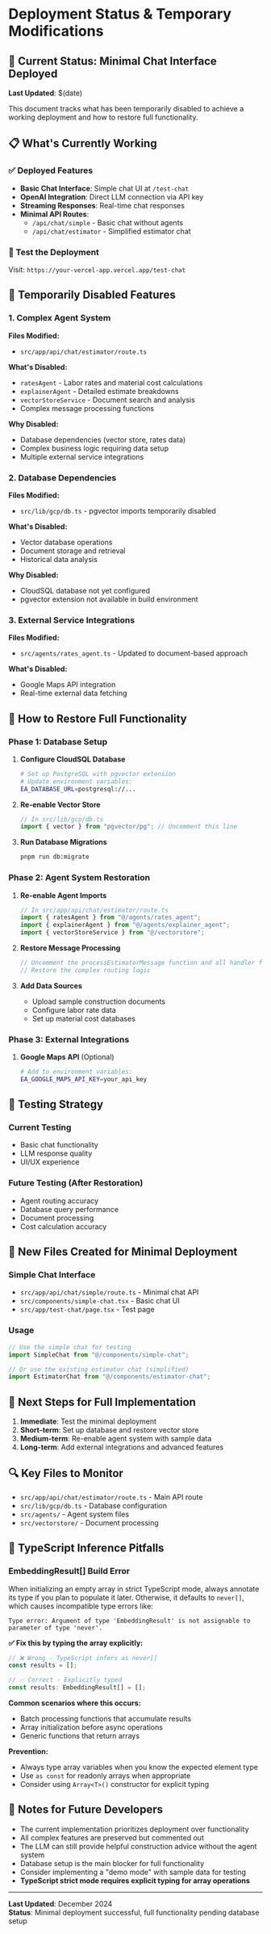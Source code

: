 # Deployment Status & Temporary Modifications

## 🚀 Current Status: Minimal Chat Interface Deployed
**Last Updated**: $(date)

This document tracks what has been temporarily disabled to achieve a working deployment and how to restore full functionality.

## 📋 What's Currently Working

### ✅ Deployed Features
- **Basic Chat Interface**: Simple chat UI at `/test-chat`
- **OpenAI Integration**: Direct LLM connection via API key
- **Streaming Responses**: Real-time chat responses
- **Minimal API Routes**: 
  - `/api/chat/simple` - Basic chat without agents
  - `/api/chat/estimator` - Simplified estimator chat

### 🎯 Test the Deployment
Visit: `https://your-vercel-app.vercel.app/test-chat`

## 🔧 Temporarily Disabled Features

### 1. Complex Agent System
**Files Modified:**
- `src/app/api/chat/estimator/route.ts`

**What's Disabled:**
- `ratesAgent` - Labor rates and material cost calculations
- `explainerAgent` - Detailed estimate breakdowns
- `vectorStoreService` - Document search and analysis
- Complex message processing functions

**Why Disabled:**
- Database dependencies (vector store, rates data)
- Complex business logic requiring data setup
- Multiple external service integrations

### 2. Database Dependencies
**Files Modified:**
- `src/lib/gcp/db.ts` - pgvector imports temporarily disabled

**What's Disabled:**
- Vector database operations
- Document storage and retrieval
- Historical data analysis

**Why Disabled:**
- CloudSQL database not yet configured
- pgvector extension not available in build environment

### 3. External Service Integrations
**Files Modified:**
- `src/agents/rates_agent.ts` - Updated to document-based approach

**What's Disabled:**
- Google Maps API integration
- Real-time external data fetching

## 🔄 How to Restore Full Functionality

### Phase 1: Database Setup
1. **Configure CloudSQL Database**
   ```bash
   # Set up PostgreSQL with pgvector extension
   # Update environment variables:
   EA_DATABASE_URL=postgresql://...
   ```

2. **Re-enable Vector Store**
   ```typescript
   // In src/lib/gcp/db.ts
   import { vector } from "pgvector/pg"; // Uncomment this line
   ```

3. **Run Database Migrations**
   ```bash
   pnpm run db:migrate
   ```

### Phase 2: Agent System Restoration
1. **Re-enable Agent Imports**
   ```typescript
   // In src/app/api/chat/estimator/route.ts
   import { ratesAgent } from "@/agents/rates_agent";
   import { explainerAgent } from "@/agents/explainer_agent";
   import { vectorStoreService } from "@/vectorstore";
   ```

2. **Restore Message Processing**
   ```typescript
   // Uncomment the processEstimatorMessage function and all handler functions
   // Restore the complex routing logic
   ```

3. **Add Data Sources**
   - Upload sample construction documents
   - Configure labor rate data
   - Set up material cost databases

### Phase 3: External Integrations
1. **Google Maps API** (Optional)
   ```bash
   # Add to environment variables:
   EA_GOOGLE_MAPS_API_KEY=your_api_key
   ```

## 🧪 Testing Strategy

### Current Testing
- Basic chat functionality
- LLM response quality
- UI/UX experience

### Future Testing (After Restoration)
- Agent routing accuracy
- Database query performance
- Document processing
- Cost calculation accuracy

## 📁 New Files Created for Minimal Deployment

### Simple Chat Interface
- `src/app/api/chat/simple/route.ts` - Minimal chat API
- `src/components/simple-chat.tsx` - Basic chat UI
- `src/app/test-chat/page.tsx` - Test page

### Usage
```typescript
// Use the simple chat for testing
import SimpleChat from "@/components/simple-chat";

// Or use the existing estimator chat (simplified)
import EstimatorChat from "@/components/estimator-chat";
```

## 🎯 Next Steps for Full Implementation

1. **Immediate**: Test the minimal deployment
2. **Short-term**: Set up database and restore vector store
3. **Medium-term**: Re-enable agent system with sample data
4. **Long-term**: Add external integrations and advanced features

## 🔍 Key Files to Monitor

- `src/app/api/chat/estimator/route.ts` - Main API route
- `src/lib/gcp/db.ts` - Database configuration
- `src/agents/` - Agent system files
- `src/vectorstore/` - Document processing

## 🧠 TypeScript Inference Pitfalls

### EmbeddingResult[] Build Error
When initializing an empty array in strict TypeScript mode, always annotate its type if you plan to populate it later. Otherwise, it defaults to `never[]`, which causes incompatible type errors like:

```
Type error: Argument of type 'EmbeddingResult' is not assignable to parameter of type 'never'.
```

**✅ Fix this by typing the array explicitly:**
```typescript
// ❌ Wrong - TypeScript infers as never[]
const results = [];

// ✅ Correct - Explicitly typed
const results: EmbeddingResult[] = [];
```

**Common scenarios where this occurs:**
- Batch processing functions that accumulate results
- Array initialization before async operations
- Generic functions that return arrays

**Prevention:**
- Always type array variables when you know the expected element type
- Use `as const` for readonly arrays when appropriate
- Consider using `Array<T>()` constructor for explicit typing

## 📝 Notes for Future Developers

- The current implementation prioritizes deployment over functionality
- All complex features are preserved but commented out
- The LLM can still provide helpful construction advice without the agent system
- Database setup is the main blocker for full functionality
- Consider implementing a "demo mode" with sample data for testing
- **TypeScript strict mode requires explicit typing for array operations**

---

**Last Updated**: December 2024  
**Status**: Minimal deployment successful, full functionality pending database setup
